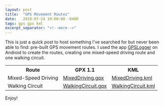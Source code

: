```yaml
---
layout: post
title:  "GPS Movement Routes"
date:   2018-07-24 19:00:00 -0400
tags: gps gpx kml
excerpt_separator: "<!--more-->"
---
```


This is just a quick post to host something I've searched for but never been able to find: pre-built GPS movement routes. I used the app <a href="https://play.google.com/store/apps/details?id=com.mendhak.gpslogger" target="_blank" rel="noopener">GPSLogger</a> on Android to create the routes, creating one mixed-speed driving route and one walking circuit. <!--more-->

<table>
    <tr>
        <th>Route</th>
        <th>GPX 1.1</th>
        <th>KML</th>
    </tr>
    <tr>
        <td>Mixed-Speed Driving</td>
        <td><a href="/assets/misc/MixedDriving.gpx" target="_blank" rel="noopener">MixedDriving.gpx</a></td>
        <td><a href="/assets/misc/MixedDriving.kml" target="_blank" rel="noopener">MixedDriving.kml</a></td>
    </tr>
    <tr>
        <td>Walking Circuit</td>
        <td><a href="/assets/misc/WalkingCircuit.gpx" target="_blank" rel="noopener">WalkingCircuit.gpx</a></td>
        <td><a href="/assets/misc/WalkingCircuit.kml" target="_blank" rel="noopener">WalkingCircuit.kml</a></td>
    </tr>
</table>
Enjoy!